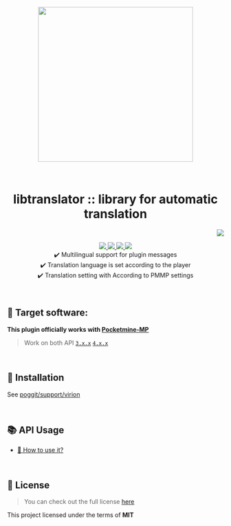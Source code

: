 <p align="center"> <img src="https://i.ibb.co/YfKHnVh/icon.png" width="360"> </p>
<br> <h1 align="center"> libtranslator :: library for automatic translation</h1>
<p align="right">  
  <a href="https://github.com/PresentKim/libtranslator/blob/main/README_KOR.md">  
    <img src="https://img.shields.io/static/v1?label=%ED%95%9C%EA%B5%AD%EC%96%B4&message=%EB%A1%9C+%EC%9D%BD%EA%B8%B0&labelColor=success">  
  </a>  
</p>  
<p align="center">  
  <a href="https://github.com/PresentKim/libtranslator/releases">  
    <img src="https://img.shields.io/github/release/PresentKim/libtranslator.svg?style=flat-square">  
  </a>  
  <a href="https://github.com/PresentKim/libtranslator/releases">  
    <img src="https://img.shields.io/github/downloads/PresentKim/libtranslator/total.svg?style=flat-square">  
  </a>  
  </a>  
  <a href="https://github.com/PresentKim/libtranslator/blob/main/LICENSE">  
    <img src="https://img.shields.io/github/license/PresentKim/libtranslator.svg?style=flat-square">  
  </a>  
  <a href="http://hits.dwyl.com/PresentKim/libtranslator">  
    <img src="http://hits.dwyl.com/PresentKim/libtranslator.svg">  
  </a>  
  <br> ✔️ Multilingual support for plugin messages
  <br> ✔️ Translation language is set according to the player
  <br> ✔️ Translation setting with According to PMMP settings  
</p>  
  
<br>  
  
## :file_folder: Target software:  
**This plugin officially works with [**Pocketmine-MP**](https://github.com/pmmp/PocketMine-MP/)**
> Work on both API [`3.x.x`](https://github.com/pmmp/PocketMine-MP/tree/stable) [`4.x.x`](https://github.com/pmmp/PocketMine-MP/tree/master)  
  
<br>  
  
## :wrench: Installation
See [poggit/support/virion](https://github.com/poggit/support/blob/master/virion.md)
  
<br>  
  
## :books: API Usage
- [:book: How to use it?](https://github.com/PresentKim/libtranslator/blob/main/doc/eng/HowToUse.md)
  
<br>  
  
## :memo: License  
> You can check out the full license [here](https://github.com/PresentKim/libtranslator/blob/main/LICENSE)  
  
This project licensed under the terms of **MIT**  
